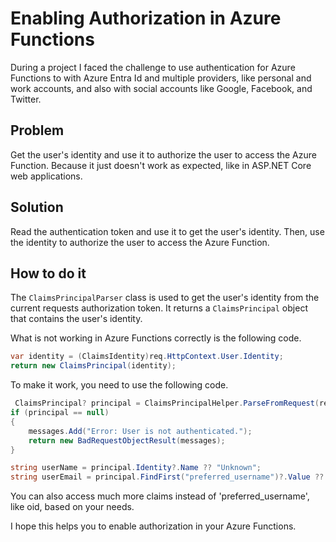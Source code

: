 # Enabling Authorization in Azure Functions

During a project I faced the challenge to use authentication for Azure Functions to 
with Azure Entra Id and multiple providers, like personal and work accounts, and also 
with social accounts like Google, Facebook, and Twitter.

## Problem

Get the user's identity and use it to authorize the user to access the Azure Function.
Because it just doesn't work as expected, like in ASP.NET Core web applications.

## Solution

Read the authentication token and use it to get the user's identity. 
Then, use the identity to authorize the user to access the Azure Function.

## How to do it

The `ClaimsPrincipalParser` class is used to get the user's identity from the current requests authorization token. 
It returns a `ClaimsPrincipal` object that contains the user's identity.

What is not working in Azure Functions correctly is the following code.

```csharp
var identity = (ClaimsIdentity)req.HttpContext.User.Identity;
return new ClaimsPrincipal(identity);
```

To make it work, you need to use the following code.

```csharp	
 ClaimsPrincipal? principal = ClaimsPrincipalHelper.ParseFromRequest(req);
if (principal == null)
{
    messages.Add("Error: User is not authenticated.");
    return new BadRequestObjectResult(messages);
}

string userName = principal.Identity?.Name ?? "Unknown";
string userEmail = principal.FindFirst("preferred_username")?.Value ?? "Unknown";
```

You can also access much more claims instead of 'preferred_username', like oid, based on your needs.

I hope this helps you to enable authorization in your Azure Functions.